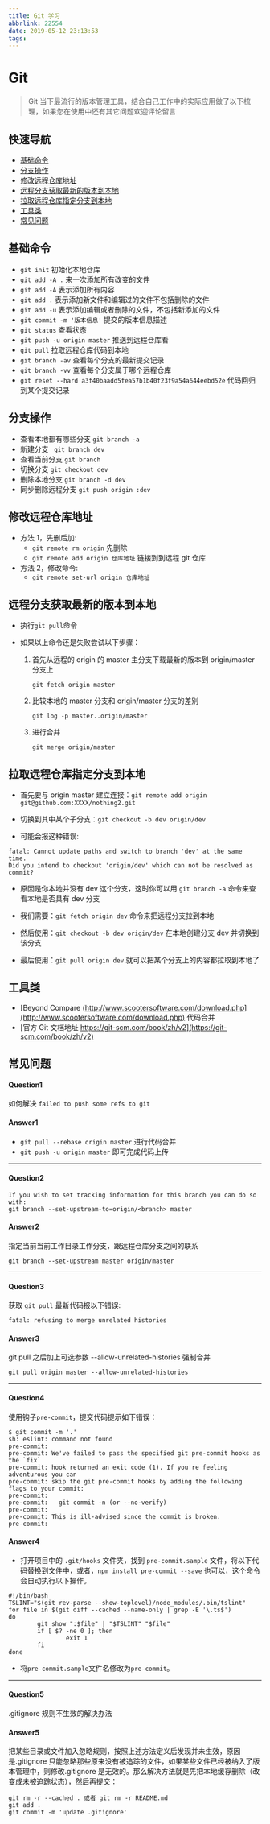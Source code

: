 ```yaml
---
title: Git 学习
abbrlink: 22554
date: 2019-05-12 23:13:53
tags:
---
```


# Git

> Git 当下最流行的版本管理工具，结合自己工作中的实际应用做了以下梳理，如果您在使用中还有其它问题欢迎评论留言

## 快速导航

-   [基础命令](#基础命令)
-   [分支操作](#分支操作)
-   [修改远程仓库地址](#修改远程仓库地址)
-   [远程分支获取最新的版本到本地](#远程分支获取最新的版本到本地)
-   [拉取远程仓库指定分支到本地](#拉取远程仓库指定分支到本地)
-   [工具类](#工具类)
-   [常见问题](#常见问题)

## 基础命令

-   `git init` 初始化本地仓库
-   `git add -A .` 来一次添加所有改变的文件
-   `git add -A` 表示添加所有内容
-   `git add .` 表示添加新文件和编辑过的文件不包括删除的文件
-   `git add -u` 表示添加编辑或者删除的文件，不包括新添加的文件
-   `git commit -m '版本信息'` 提交的版本信息描述
-   `git status` 查看状态
-   `git push -u origin master` 推送到远程仓库看
-   `git pull` 拉取远程仓库代码到本地
-   `git branch -av` 查看每个分支的最新提交记录
-   `git branch -vv` 查看每个分支属于哪个远程仓库
-   `git reset --hard a3f40baadd5fea57b1b40f23f9a54a644eebd52e` 代码回归到某个提交记录

## 分支操作

-   查看本地都有哪些分支 `git branch -a`
-   新建分支 ` git branch dev`
-   查看当前分支 `git branch`
-   切换分支 `git checkout dev`
-   删除本地分支 `git branch -d dev`
-   同步删除远程分支 `git push origin :dev`

## 修改远程仓库地址

-   方法 1，先删后加:
    -   `git remote rm origin` 先删除
    -   `git remote add origin 仓库地址` 链接到到远程 git 仓库
-   方法 2，修改命令:
    -   `git remote set-url origin 仓库地址`

## 远程分支获取最新的版本到本地

-   执行`git pull`命令
-   如果以上命令还是失败尝试以下步骤：

    1.  首先从远程的 origin 的 master 主分支下载最新的版本到 origin/master 分支上

        `git fetch origin master`

    2.  比较本地的 master 分支和 origin/master 分支的差别

        `git log -p master..origin/master`

    3.  进行合并

        `git merge origin/master`

## 拉取远程仓库指定分支到本地

-   首先要与 origin master 建立连接：`git remote add origin git@github.com:XXXX/nothing2.git`

-   切换到其中某个子分支：`git checkout -b dev origin/dev`

-   可能会报这种错误:

```
fatal: Cannot update paths and switch to branch 'dev' at the same time.
Did you intend to checkout 'origin/dev' which can not be resolved as commit?
```

-   原因是你本地并没有 dev 这个分支，这时你可以用 `git branch -a` 命令来查看本地是否具有 dev 分支

-   我们需要：`git fetch origin dev` 命令来把远程分支拉到本地

-   然后使用：`git checkout -b dev origin/dev` 在本地创建分支 dev 并切换到该分支

-   最后使用：`git pull origin dev` 就可以把某个分支上的内容都拉取到本地了

## 工具类

-   [Beyond Compare (http://www.scootersoftware.com/download.php](http://www.scootersoftware.com/download.php) 代码合并
-   [官方 Git 文档地址 https://git-scm.com/book/zh/v2](https://git-scm.com/book/zh/v2)

## 常见问题

#### Question1

如何解决 `failed to push some refs to git`

#### Answer1

-   `git pull --rebase origin master` 进行代码合并
-   `git push -u origin master` 即可完成代码上传

<hr>

#### Question2

```
If you wish to set tracking information for this branch you can do so with:
git branch --set-upstream-to=origin/<branch> master
```

#### Answer2

指定当前当前工作目录工作分支，跟远程仓库分支之间的联系

```
git branch --set-upstream master origin/master
```

<hr>

#### Question3

获取 `git pull` 最新代码报以下错误:

```
fatal: refusing to merge unrelated histories
```

#### Answer3

git pull 之后加上可选参数 --allow-unrelated-histories 强制合并

```
git pull origin master --allow-unrelated-histories
```

<hr>

#### Question4

使用钩子`pre-commit`，提交代码提示如下错误：

```shell
$ git commit -m '.'
sh: eslint: command not found
pre-commit:
pre-commit: We've failed to pass the specified git pre-commit hooks as the `fix`
pre-commit: hook returned an exit code (1). If you're feeling adventurous you can
pre-commit: skip the git pre-commit hooks by adding the following flags to your commit:
pre-commit:
pre-commit:   git commit -n (or --no-verify)
pre-commit:
pre-commit: This is ill-advised since the commit is broken.
pre-commit:
```

#### Answer4

-   打开项目中的 `.git/hooks` 文件夹，找到 `pre-commit.sample` 文件，将以下代码替换到文件中，或者，`npm install pre-commit --save` 也可以，这个命令会自动执行以下操作。

```shell
#!/bin/bash
TSLINT="$(git rev-parse --show-toplevel)/node_modules/.bin/tslint"
for file in $(git diff --cached --name-only | grep -E '\.ts$')
do
        git show ":$file" | "$TSLINT" "$file"
        if [ $? -ne 0 ]; then
                exit 1
        fi
done
```

-   将`pre-commit.sample`文件名修改为`pre-commit`。

<hr>

#### Question5

.gitignore 规则不生效的解决办法

#### Answer5

把某些目录或文件加入忽略规则，按照上述方法定义后发现并未生效，原因是.gitignore 只能忽略那些原来没有被追踪的文件，如果某些文件已经被纳入了版本管理中，则修改.gitignore 是无效的。那么解决方法就是先把本地缓存删除（改变成未被追踪状态），然后再提交：

```
git rm -r --cached . 或者 git rm -r README.md
git add .
git commit -m 'update .gitignore'
```
